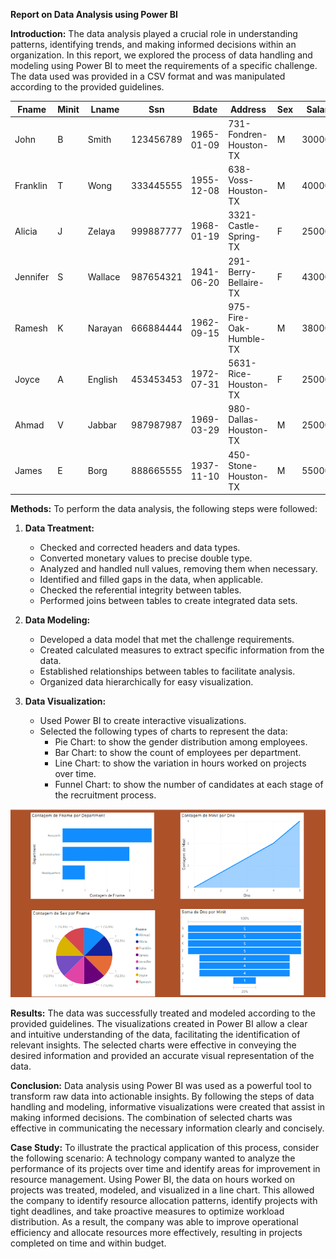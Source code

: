 **Report on Data Analysis using Power BI**

**Introduction:**
The data analysis played a crucial role in understanding patterns, identifying trends, and making informed decisions within an organization. In this report, we explored the process of data handling and modeling using Power BI to meet the requirements of a specific challenge. The data used was provided in a CSV format and was manipulated according to the provided guidelines.


| Fname     | Minit | Lname    | Ssn       | Bdate      | Address                    | Sex | Salary  | Super_ssn | Dno | Manager_Name   | Department       | Location |
|-----------|-------|----------|-----------|------------|----------------------------|-----|---------|-----------|-----|----------------|------------------|----------|
| John      | B     | Smith    | 123456789 | 1965-01-09 | 731-Fondren-Houston-TX    | M   | 30000.0 | 333445555 | 5   | Franklin Wong  | Research         | Houston  |
| Franklin  | T     | Wong     | 333445555 | 1955-12-08 | 638-Voss-Houston-TX       | M   | 40000.0 | 888665555 | 5   | James Borg     | Research         | Houston  |
| Alicia    | J     | Zelaya   | 999887777 | 1968-01-19 | 3321-Castle-Spring-TX     | F   | 25000.0 | 987654321 | 4   | Abner Wallace  | Administration   | Stafford |
| Jennifer  | S     | Wallace  | 987654321 | 1941-06-20 | 291-Berry-Bellaire-TX     | F   | 43000.0 | 888665555 | 4   | James Borg     | Administration   | Stafford |
| Ramesh    | K     | Narayan  | 666884444 | 1962-09-15 | 975-Fire-Oak-Humble-TX    | M   | 38000.0 | 333445555 | 5   | Franklin Wong  | Research         | Houston  |
| Joyce     | A     | English  | 453453453 | 1972-07-31 | 5631-Rice-Houston-TX      | F   | 25000.0 | 333445555 | 5   | Franklin Wong  | Research         | Houston  |
| Ahmad     | V     | Jabbar   | 987987987 | 1969-03-29 | 980-Dallas-Houston-TX     | M   | 25000.0 | 987654321 | 4   | Abner Wallace  | Administration   | Stafford |
| James     | E     | Borg     | 888665555 | 1937-11-10 | 450-Stone-Houston-TX      | M   | 55000.0 |           | 1   |                | Headquarters     | Houston  |


**Methods:**
To perform the data analysis, the following steps were followed:

1. **Data Treatment:**
   - Checked and corrected headers and data types.
   - Converted monetary values to precise double type.
   - Analyzed and handled null values, removing them when necessary.
   - Identified and filled gaps in the data, when applicable.
   - Checked the referential integrity between tables.
   - Performed joins between tables to create integrated data sets.

2. **Data Modeling:**
   - Developed a data model that met the challenge requirements.
   - Created calculated measures to extract specific information from the data.
   - Established relationships between tables to facilitate analysis.
   - Organized data hierarchically for easy visualization.

3. **Data Visualization:**
   - Used Power BI to create interactive visualizations.
   - Selected the following types of charts to represent the data:
     - Pie Chart: to show the gender distribution among employees.
     - Bar Chart: to show the count of employees per department.
     - Line Chart: to show the variation in hours worked on projects over time.
     - Funnel Chart: to show the number of candidates at each stage of the recruitment process.

![graficos](/graficos.png)

**Results:**
The data was successfully treated and modeled according to the provided guidelines. The visualizations created in Power BI allow a clear and intuitive understanding of the data, facilitating the identification of relevant insights. The selected charts were effective in conveying the desired information and provided an accurate visual representation of the data.

**Conclusion:**
Data analysis using Power BI was used as a powerful tool to transform raw data into actionable insights. By following the steps of data handling and modeling, informative visualizations were created that assist in making informed decisions. The combination of selected charts was effective in communicating the necessary information clearly and concisely.

**Case Study:**
To illustrate the practical application of this process, consider the following scenario: A technology company wanted to analyze the performance of its projects over time and identify areas for improvement in resource management. Using Power BI, the data on hours worked on projects was treated, modeled, and visualized in a line chart. This allowed the company to identify resource allocation patterns, identify projects with tight deadlines, and take proactive measures to optimize workload distribution. As a result, the company was able to improve operational efficiency and allocate resources more effectively, resulting in projects completed on time and within budget.

